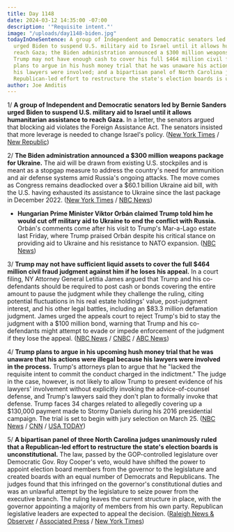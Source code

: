```yaml
---
title: Day 1148
date: 2024-03-12 14:35:00 -07:00
description: '"Requisite intent."'
image: "/uploads/day1148-biden.jpg"
todayInOneSentence: A group of Independent and Democratic senators led by Bernie Sanders
  urged Biden to suspend U.S. military aid to Israel until it allows humanitarian assistance to
  reach Gaza; the Biden administration announced a $300 million weapons package for Ukraine;
  Trump may not have enough cash to cover his full $464 million civil fraud judgment; Trump
  plans to argue in his hush money trial that he was unaware his actions were illegal because
  his lawyers were involved; and a bipartisan panel of North Carolina judges ruled that a
  Republican-led effort to restructure the state's election boards is unconstitutional.
author: Joe Amditis
---
```


1/ **A group of Independent and Democratic senators led by Bernie Sanders urged Biden to suspend U.S. military aid to Israel until it allows humanitarian assistance to reach Gaza.** In a letter, the senators argued that blocking aid violates the Foreign Assistance Act. The senators insisted that more leverage is needed to change Israel's policy. ([New York Times](https://www.nytimes.com/2024/03/12/us/politics/democrats-biden-israel-letter.html) / [New Republic](https://newrepublic.com/post/179764/bernie-sanders-democratic-senators-letter-biden-israel))

2/ **The Biden administration announced a $300 million weapons package for Ukraine.** The aid will be drawn from existing U.S. stockpiles and is meant as a stopgap measure to address the country's need for ammunition and air defense systems amid Russia's ongoing attacks. The move comes as Congress remains deadlocked over a $60.1 billion Ukraine aid bill, with the U.S. having exhausted its assistance to Ukraine since the last package in December 2022. ([New York Times](https://www.nytimes.com/2024/03/12/us/politics/us-aid-ukraine-war.html) / [NBC News](https://www.nbcnews.com/politics/white-house-provide-300-million-weapons-package-ukraine-rcna143021))

* **Hungarian Prime Minister Viktor Orbán claimed Trump told him he would cut off military aid to Ukraine to end the conflict with Russia.** Orbán's comments come after his visit to Trump's Mar-a-Lago estate last Friday, where Trump praised Orbán despite his critical stance on providing aid to Ukraine and his resistance to NATO expansion. ([NBC News](https://www.nbcnews.com/politics/2024-election/hungarys-leader-claims-trump-told-cut-us-military-aid-ukraine-rcna142774))

3/ **Trump may not have sufficient liquid assets to cover the full $464 million civil fraud judgment against him if he loses his appeal.** In a court filing, NY Attorney General Letitia James argued that Trump and his co-defendants should be required to post cash or bonds covering the entire amount to pause the judgment while they challenge the ruling, citing potential fluctuations in his real estate holdings' value, post-judgment interest, and his other legal battles, including an $83.3 million defamation judgment. James urged the appeals court to reject Trump's bid to stay the judgment with a $100 million bond, warning that Trump and his co-defendants might attempt to evade or impede enforcement of the judgment if they lose the appeal. ([NBC News](https://www.cnbc.com/2024/03/12/new-york-ag-questions-trump-cash-reserves-in-464-mln-fraud-appeal.html) / [CNBC](https://www.cnbc.com/2024/03/12/new-york-ag-questions-trump-cash-reserves-in-464-mln-fraud-appeal.html) / [ABC News](https://abcnews.go.com/Politics/trump-defendants-post-bond-full-464-million-judgment/story?id=108031376))

4/ **Trump plans to argue in his upcoming hush money trial that he was unaware that his actions were illegal because his lawyers were involved in the process.** Trump's attorneys plan to argue that he "lacked the requisite intent to commit the conduct charged in the indictment." The judge in the case, however, is not likely to allow Trump to present evidence of his lawyers' involvement without explicitly invoking the advice-of-counsel defense, and Trump's lawyers said they don't plan to formally invoke that defense. Trump faces 34 charges related to allegedly covering up a $130,000 payment made to Stormy Daniels during his 2016 presidential campaign. The trial is set to begin with jury selection on March 25. ([NBC News](https://www.nbcnews.com/politics/donald-trump/trump-plans-lean-attorneys-involvement-hush-money-payments-part-trial-rcna143045) / [CNN](https://www.cnn.com/2024/03/11/politics/trump-delay-hush-money-trial-supreme-court/index.html) / [USA TODAY](https://www.usatoday.com/story/news/politics/2024/03/11/donald-trump-claims-immunity-new-york-charges/72932752007/))

5/ **A bipartisan panel of three North Carolina judges unanimously ruled that a Republican-led effort to restructure the state's election boards is unconstitutional.** The law, passed by the GOP-controlled legislature over Democratic Gov. Roy Cooper's veto, would have shifted the power to appoint election board members from the governor to the legislature and created boards with an equal number of Democrats and Republicans. The judges found that this infringed on the governor's constitutional duties and was an unlawful attempt by the legislature to seize power from the executive branch. The ruling leaves the current structure in place, with the governor appointing a majority of members from his own party. Republican legislative leaders are expected to appeal the decision. ([Raleigh News & Observer](https://www.newsobserver.com/news/politics-government/article286349535.html) / [Associated Press](https://apnews.com/article/north-carolina-elections-boards-governor-legislature-879ed4e4f8c84f55283dba0ad01b6823) / [New York Times](https://www.nytimes.com/2024/03/12/us/politics/north-carolina-election-boards.html))
